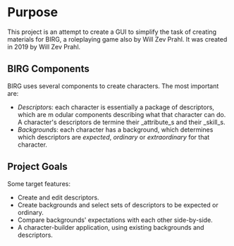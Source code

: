 # Purpose

This project is an attempt to create a GUI to simplify the task of creating materials for BIRG, a roleplaying game also by Will Zev Prahl. It was created in 2019 by Will Zev Prahl.

## BIRG Components

BIRG uses several components to create characters. The most important are:

 - *Descriptor*s: each character is essentially a package of descriptors, which are m
odular components describing what that character can do. A character's descriptors de
termine their _attribute_s and their _skill_s.
 - *Background*s: each character has a background, which determines which descriptors
 are _expected_, _ordinary_ or _extraordinary_ for that character.

## Project Goals

Some target features:

 - Create and edit descriptors.
 - Create backgrounds and select sets of descriptors to be expected or ordinary.
 - Compare backgrounds' expectations with each other side-by-side.
 - A character-builder application, using existing backgrounds and descriptors.

